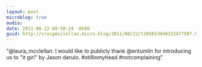 ```yaml
---
layout: post
microblog: true
audio: 
date: 2011-08-22 09:50:24 -0500
guid: http://craigmcclellan.micro.blog/2011/08/22/t105653048323477507.html
---
```

“@laura_mcclellan: I would like to publicly thank @entumlin for introducing us to "it girl" by Jason derulo. #stillinmyhead #notcomplaining”
